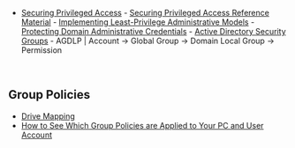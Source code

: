    - [Securing Privileged Access](https://docs.microsoft.com/en-us/windows-server/identity/securing-privileged-access/securing-privileged-access)
    - [Securing Privileged Access Reference Material](https://docs.microsoft.com/en-us/windows-server/identity/securing-privileged-access/securing-privileged-access-reference-material)
    - [Implementing Least-Privilege Administrative Models](https://docs.microsoft.com/en-us/windows-server/identity/ad-ds/plan/security-best-practices/implementing-least-privilege-administrative-models)
    - [Protecting Domain Administrative Credentials](https://blogs.technet.microsoft.com/askpfeplat/2017/10/31/protecting-domain-administrative-credentials/)
    - [Active Directory Security Groups](https://docs.microsoft.com/en-us/windows/security/identity-protection/access-control/active-directory-security-groups)
         - AGDLP | Account -> Global Group -> Domain Local Group -> Permission
   

<br />


## Group Policies
   - [Drive Mapping](https://docs.google.com/document/d/1z7OLrTorIgvbdIiHmSDrXwGDjhjBTEC3ZLBObe7lJYg)
   - [How to See Which Group Policies are Applied to Your PC and User Account](https://www.tecklyfe.com/how-to-see-which-group-policies-are-applied-to-your-pc-and-user-account)
<br />
